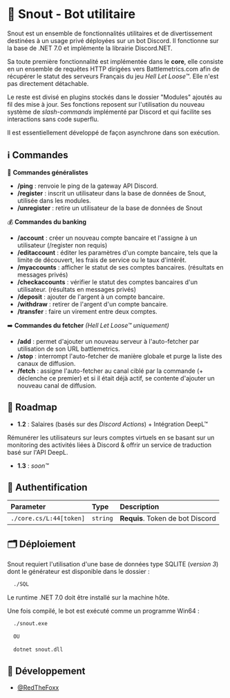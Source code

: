 # 🦊 Snout - Bot utilitaire

Snout est un ensemble de fonctionnalités utilitaires et de divertissement destinées à un usage privé déployées sur un bot Discord. 
Il fonctionne sur la base de .NET 7.0 et implémente la librairie Discord.NET.

Sa toute première fonctionnalité est implémentée dans le  **core**, elle consiste 
en un ensemble de requêtes HTTP dirigées vers Battlemetrics.com afin de récupérer le 
statut des serveurs Français du jeu *Hell  Let Loose™*. Elle n'est pas directement détachable.

Le reste est divisé en plugins stockés dans le dossier "Modules" ajoutés au fil des 
mise à jour.
Ses fonctions reposent sur l'utilisation du nouveau système de *slash-commands* implémenté par Discord et
qui facilite ses interactions sans code superflu.

Il est essentiellement développé de façon asynchrone dans son exécution.


## ℹ️ Commandes

:office: **Commandes généralistes**
- **/ping** : renvoie le ping de la gateway API Discord.
- **/register** : inscrit un utilisateur dans la base de données de Snout, utilisée dans les modules.
- **/unregister** : retire un utilisateur de la base de données de Snout

:moneybag: **Commandes du banking**
- **/account** : créer un nouveau compte bancaire et l'assigne à un utilisateur (/register non requis)
- **/editaccount** : éditer les paramètres d'un compte bancaire, tels que la limite de découvert, les frais de service ou le taux d'intérêt.
- **/myaccounts** : afficher le statut de ses comptes bancaires. (résultats en messages privés)
- **/checkaccounts** : vérifier le statut des comptes bancaires d'un utilisateur. (résultats en messages privés)
- **/deposit** : ajouter de l'argent à un compte bancaire.
- **/withdraw** : retirer de l'argent d'un compte bancaire.
- **/transfer** : faire un virement entre deux comptes.

:arrow_right: **Commandes du fetcher** *(Hell Let Loose™ uniquement)*
- **/add** : permet d'ajouter un nouveau serveur à l'auto-fetcher par utilisation de son URL battlemetrics.
- **/stop** : interrompt l'auto-fetcher de manière globale et purge la liste des canaux de diffusion.
- **/fetch** : assigne l'auto-fetcher au canal ciblé par la commande (+ déclenche ce premier) et si il était déjà actif, se contente d'ajouter un nouveau canal de diffusion.

## 🚧 Roadmap
 
- **1.2** : Salaires (basés sur des *Discord Actions*) + Intégration DeepL™

Rémunérer les utilisateurs sur leurs comptes virtuels en se basant sur un monitoring des activités liées à Discord & offrir un service de traduction basé sur l'API DeepL.

- **1.3** : *soon™*


## 🔑 Authentification

| Parameter | Type     | Description                |
| :-------- | :------- | :------------------------- |
| `./core.cs/L:44[token]` | `string` | **Requis**. Token de bot Discord  |



## 🗂️ Déploiement

Snout requiert l'utilisation d'une base de données type SQLITE (*version 3*) dont le générateur est disponible dans le
dossier :
```bash
  ./SQL
```
Le runtime .NET 7.0 doit être installé sur la machine hôte.

Une fois compilé, le bot est exécuté comme un programme Win64 :
```bash
  ./snout.exe
  
  OU
  
  dotnet snout.dll 
```

## 🦊 Développement

- [@RedTheFoxx](https://github.com/RedTheFoxx)

